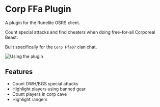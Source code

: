 # Corp FFa Plugin

A plugin for the Runelite OSRS client.

Count special attacks and find cheaters when doing free-for-all Corporeal Beast.

Built specifically for the `Corp Ffa07` clan chat.

![Using the plugin]("./docs/plugin.png")

## Features

-   Count DWH/BGS special attacks
-   Highlight players using banned gear
-   Count players in corp cave
-   Highlight rangers
